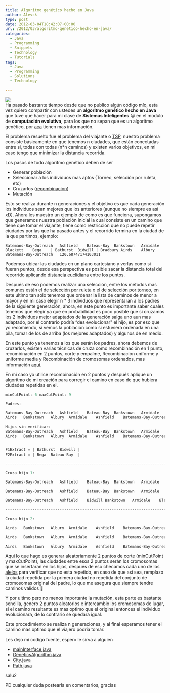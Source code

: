 ```yaml
---
title: Algoritmo genético hecho en Java
author: Alevsk
type: post
date: 2012-03-04T18:42:07+00:00
url: /2012/03/algoritmo-genetico-hecho-en-java/
categories:
  - Java
  - Programming
  - Snippets
  - Technology
  - Tutorials
tags:
  - Java
  - Programming
  - Solutions
  - Technology

---
```

[![](/images/La-evolución-de-los-gamers.jpg)](http://www.alevsk.com/2012/03/algoritmo-genetico-hecho-en-java/la-evolucion-de-los-gamers/)  
Ha pasado bastante tiempo desde que no publico algún código mío, esta vez quiero compartir con ustedes un **algoritmo genético hecho en Java** que tuve que hacer para mi clase de **Sistemas Inteligentes** 😀 en el modulo de **computación evolutiva**, para los que no sepan que es un algoritmo genético, por [aca][1] tienen mas información.

El problema resuelto fue el problema del viajante o [TSP][2], nuestro problema consiste básicamente en que tenemos n ciudades, que están conectadas entre si, todas con todas (n*n caminos) y existen varios objetivos, en mi caso tengo que minimizar la distancia recorrida.

Los pasos de todo algoritmo genético deben de ser

  * Generar población
  * Seleccionar a los individuos mas aptos (Torneo, selección por ruleta, etc)
  * Cruzarlos ([recombinacion][3])
  * Mutación

Esto se realiza durante n generaciones y el objetivo es que cada generación los individuos sean mejores que los anteriores (aunque no siempre es así xD). Ahora les muestro un ejemplo de como es que funciona, supongamos que generamos nuestra población inicial la cual consiste en un camino que tiene que tomar el viajante, tiene como restricción que no puede repetir ciudades por las que ha pasado antes y el recorrido termina en la ciudad de la que partimos, ejemplo:

```Text only
Batemans-Bay-Outreach	Ashfield	Bateau-Bay	Bankstown	Armidale	Blackett	Bega	| Bathurst	Bidwill	| Bradbury Airds	Albury	Batemans-Bay-Outreach	120.68747174103011
```

Podemos ubicar las ciudades en un plano cartesiano y verlas como si fueran puntos, desde esa perspectiva es posible sacar la distancia total del recorrido aplicando [distancia euclidiana][4] entre los puntos.

Después de eso podemos realizar una selección, entre los métodos mas comunes están el de  [selección por ruleta][5] o el de  [selección por torneo][6], en este ultimo tan solo tenemos que ordenar la lista de caminos de menor a mayor y en mi caso elegir n * 3 individuos que representaran a los padres de la siguiente generación, ahora, en este punto es importante saber cuales tenemos que elegir ya que en probabilidad es poco posible que si cruzamos los 2 individuos mejor adaptados de la generación salga uno aun mas adaptado, por el contrario podría “des evolucionar" el hijo, es por eso que yo recomiendo, si vemos la población como si estuviera ordenada en una pila, tomar de los de arriba (los mejores adaptados) y algunos de en medio.

En este punto ya tenemos a los que serán los padres, ahora debemos de cruzarlos, existen varias técnicas de cruza como recombinación en 1 punto, recombinación en 2 puntos, corte y empalme, Recombinación uniforme y uniforme media y Recombinación de cromosomas ordenados, mas información [aqui][3].

En mi caso yo utilice recombinación en 2 puntos y después aplique un algoritmo de mi creación para corregir el camino en caso de que hubiera ciudades repetidas en el.

```ActionScript 3
minCutPoint: 6 maxCutPoint: 9

Padres:

Batemans-Bay-Outreach	Ashfield	Bateau-Bay	Bankstown	Armidale	Blackett	Bega	| Bathurst	Bidwill	| Bradbury Airds	Albury	Batemans-Bay-Outreach	120.68747174103011
Airds	Bankstown	Albury	Armidale	Ashfield	Batemans-Bay-Outreach	Bathurst	    | Bega	Bateau-Bay	| Bidwill	Bradbury	Blackett	Airds	122.0081148734119

Hijos sin verificar:
Batemans-Bay-Outreach	Ashfield	Bateau-Bay	Bankstown	Armidale	Blackett	Bega	| Bega	Bateau-Bay	| Bradbury	Airds	Albury	Batemans-Bay-Outreach	0.0
Airds	Bankstown	Albury	Armidale	Ashfield	Batemans-Bay-Outreach	Bathurst	    | Bathurst	Bidwill	| Bidwill	Bradbury	Blackett	Airds	0.0


F1Extract = | Bathurst	Bidwill	|
F2Extract = | Bega	Bateau-Bay	|

------------------------------------------------------------------------------------------------------------------------------------------------------------------------

Cruza hijo 1:

Batemans-Bay-Outreach	Ashfield	Bateau-Bay	Bankstown	Armidale	Blackett	Bega	    | Bega	Bateau-Bay	| Bradbury	Airds	Albury	Batemans-Bay-Outreach	0.0

Batemans-Bay-Outreach	Ashfield	Bateau-Bay	Bankstown	Armidale	Blackett	Bathurst	| Bega	Bateau-Bay	| Bradbury	Airds	Albury	Batemans-Bay-Outreach	0.0

Batemans-Bay-Outreach	Ashfield	Bidwill	Bankstown	Armidale	Blackett	Bathurst	    | Bega	Bateau-Bay	| Bradbury	Airds	Albury	Batemans-Bay-Outreach	0.0

------------------------------------------------------------------------------------------------------------------------------------------------------------------------

Cruza hijo 2:

Airds	Bankstown	Albury	Armidale	Ashfield	Batemans-Bay-Outreach	Bathurst  | Bathurst	Bidwill	| Bidwill	Bradbury	Blackett	Airds	0.0

Airds	Bankstown	Albury	Armidale	Ashfield	Batemans-Bay-Outreach	     Bega	| Bathurst	Bidwill	| Bidwill	Bradbury	Blackett	Airds	0.0

Airds	Bankstown	Albury	Armidale	Ashfield	Batemans-Bay-Outreach	     Bega	| Bathurst	Bidwill	| Bateau-Bay	Bradbury	Blackett	Airds	0.0
```

Aqui lo que hago es generar aleatoriamente 2 puntos de corte (minCutPoint y maxCutPoint), las ciudades entre esos 2 puntos serán los cromosomas que se insertaran en los hijos, después de eso checamos cada uno de los [alelos][7] para verificar que no esta repetido, en caso de que asi sea, remplazo la ciudad repetida por la primera ciudad no repetida del conjunto de cromosomas original del padre, lo que me asegura que siempre tendre caminos validos 🙂

Y por ultimo pero no menos importante la mutación, esta parte es bastante sencilla, genero 2 puntos aleatorios e intercambio los cromosomas de lugar, si el camino resultante es mas optimo que el original entonces el individuo evolucionara, de lo contrario se quedara igual.

Este procedimiento se realiza n generaciones, y al final esperamos tener el camino mas optimo que el viajero podría tomar.

Les dejo mi codigo fuente, espero le sirva a alguien

  * [mainInterface.java](https://github.com/Alevsk/Java-Genetic-Algorithm/blob/master/src/com/alevsk/genetico/mainInterface.java)
  * [GeneticsAlgorithm.java](https://github.com/Alevsk/Java-Genetic-Algorithm/blob/master/src/com/alevsk/genetico/GeneticsAlgorithm.java)
  * [City.java](https://github.com/Alevsk/Java-Genetic-Algorithm/blob/master/src/com/alevsk/genetico/City.java)
  * [Path.java](https://github.com/Alevsk/Java-Genetic-Algorithm/blob/master/src/com/alevsk/genetico/Path.java)

salu2

PD cualquier duda postearla en comentarios, gracias

 [1]: http://es.wikipedia.org/wiki/Algoritmo_gen%C3%A9tico
 [2]: http://en.wikipedia.org/wiki/Travelling_salesman_problem
 [3]: http://es.wikipedia.org/wiki/Sobrecruzamiento_%28computaci%C3%B3n_evolutiva%29
 [4]: http://es.wikipedia.org/wiki/Distancia_euclidiana
 [5]: http://sabia.tic.udc.es/mgestal/cv/AAGGtutorial/node10.html
 [6]: http://sabia.tic.udc.es/mgestal/cv/AAGGtutorial/node11.html
 [7]: http://es.wikipedia.org/wiki/Alelo